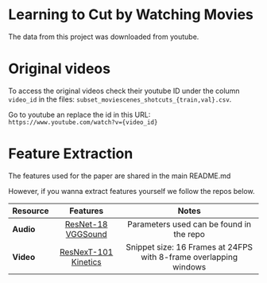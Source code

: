# Learning to Cut by Watching Movies 

The data from this project was downloaded from youtube.

# Original videos

To access the original videos check their youtube ID under the column `video_id` in the files: `subset_moviescenes_shotcuts_{train,val}.csv`.

Go to youtube an replace the id in this URL: `https://www.youtube.com/watch?v={video_id}`

# Feature Extraction

The features used for the paper are shared in the main README.md

However, if you wanna extract features yourself we follow the repos below.

| **Resource** | Features |  Notes |
| ----         |:-----:   | :-----: |
| **Audio** | [ResNet-18 VGGSound](https://github.com/PardoAlejo/VGGSoundFeatures.git) | Parameters used can be found in the repo|
| **Video** | [ResNexT-101 Kinetics](https://github.com/antoine77340/video_feature_extractor.git) | Snippet size: 16 Frames at 24FPS with 8-frame overlapping windows|
